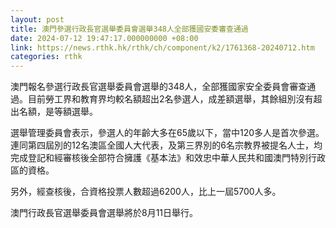 ```yaml
---
layout: post
title: 澳門參選行政長官選舉委員會選舉348人全部獲國安委審查通過
date: 2024-07-12 19:47:17.000000000 +08:00
link: https://news.rthk.hk/rthk/ch/component/k2/1761368-20240712.htm
categories: rthk
---
```


澳門報名參選行政長官選舉委員會選舉的348人，全部獲國家安全委員會審查通過。目前勞工界和教育界均較名額超出2名參選人，成差額選舉，其餘組別沒有超出名額，是等額選舉。

選舉管理委員會表示，參選人的年齡大多在65歲以下，當中120多人是首次參選。連同第四屆別的12名澳區全國人大代表，及第三界別的6名宗教界被提名人士，均完成登記和經審核後全部符合擁護《基本法》和效忠中華人民共和國澳門特別行政區的資格。

另外，經查核後，合資格投票人數超過6200人，比上一屆5700人多。

澳門行政長官選舉委員會選舉將於8月11日舉行。
